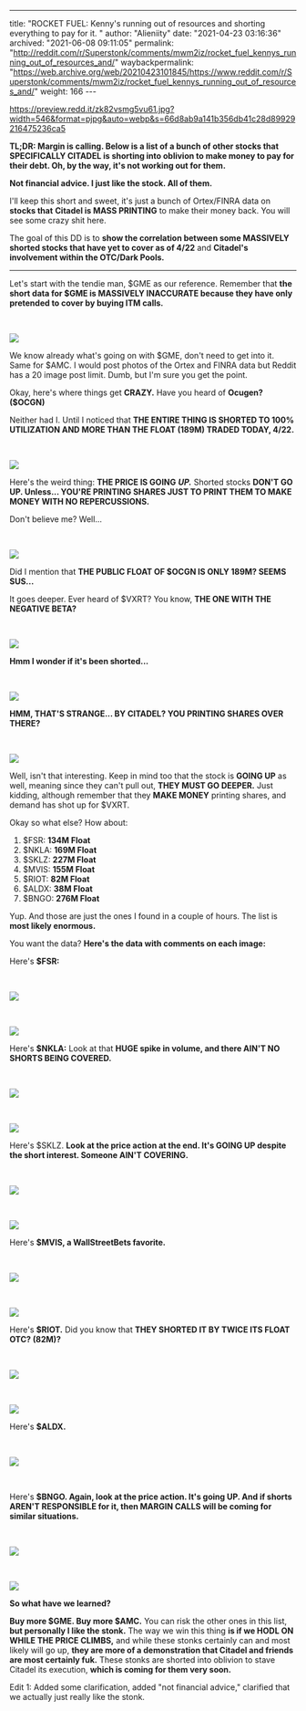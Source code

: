 ---
title: "ROCKET FUEL: Kenny's running out of resources and shorting everything to pay for it. "
author: "Alieniity"
date: "2021-04-23 03:16:36"
archived: "2021-06-08 09:11:05"
permalink: "http://reddit.com/r/Superstonk/comments/mwm2iz/rocket_fuel_kennys_running_out_of_resources_and/"
waybackpermalink: "https://web.archive.org/web/20210423101845/https://www.reddit.com/r/Superstonk/comments/mwm2iz/rocket_fuel_kennys_running_out_of_resources_and/"
weight: 166
---​


https://preview.redd.it/zk82vsmg5vu61.jpg?width=546&format=pjpg&auto=webp&s=66d8ab9a141b356db41c28d89929216475236ca5


**TL;DR: Margin is calling. Below is a list of a bunch of other stocks that SPECIFICALLY CITADEL is shorting into oblivion to make money to pay for their debt. Oh, by the way, it's not working out for them.**


**Not financial advice. I just like the stock. All of them.**


I'll keep this short and sweet, it's just a bunch of Ortex/FINRA data on **stocks that** **Citadel is MASS PRINTING** to make their money back. You will see some crazy shit here.


The goal of this DD is to **show the correlation between some MASSIVELY shorted stocks that have yet to cover as of 4/22** and **Citadel's involvement within the OTC/Dark Pools.**


-----------------------------------------------------------------------------------------------------------------------


Let's start with the tendie man, $GME as our reference. Remember that **the short data for $GME is MASSIVELY INACCURATE because they have only pretended to cover by buying ITM calls.**


​


![](/img/fm867xvi5vu61.jpg)


We know already what's going on with $GME, don't need to get into it. Same for $AMC. I would post photos of the Ortex and FINRA data but Reddit has a 20 image post limit. Dumb, but I'm sure you get the point.


Okay, here's where things get **CRAZY.** Have you heard of **Ocugen? ($OCGN)**


Neither had I. Until I noticed that **THE ENTIRE THING IS SHORTED TO 100% UTILIZATION AND MORE THAN THE FLOAT (189M) TRADED TODAY, 4/22.**


​


![](/img/v36lkbuk5vu61.jpg)


Here's the weird thing: **THE PRICE IS GOING** ***UP.*** Shorted stocks **DON'T GO UP. Unless... YOU'RE PRINTING SHARES JUST TO PRINT THEM TO MAKE MONEY WITH NO REPERCUSSIONS.**


Don't believe me? Well...


​


![](/img/us7ezvto5vu61.jpg)


Did I mention that **THE PUBLIC FLOAT OF $OCGN IS ONLY 189M? SEEMS SUS...**


It goes deeper. Ever heard of $VXRT? You know, **THE ONE WITH THE NEGATIVE BETA?**


​


![](/img/ure7yeir5vu61.jpg)


**Hmm I wonder if it's been shorted...**


​


![](/img/janmdn1u5vu61.jpg)


**HMM, THAT'S STRANGE... BY CITADEL? YOU PRINTING SHARES OVER THERE?**


​


![](/img/lowjb5hv5vu61.jpg)


Well, isn't that interesting. Keep in mind too that the stock is **GOING UP** as well, meaning since they can't pull out, **THEY MUST GO DEEPER.** Just kidding, although remember that they **MAKE MONEY** printing shares, and demand has shot up for $VXRT.


Okay so what else? How about:


1. $FSR: **134M Float**
2. $NKLA: **169M Float**
3. $SKLZ: **227M Float**
4. $MVIS: **155M Float**
5. $RIOT: **82M Float**
6. $ALDX: **38M Float**
7. $BNGO: **276M Float**


Yup. And those are just the ones I found in a couple of hours. The list is **most likely enormous.**


You want the data? **Here's the data with comments on each image:**


Here's **$FSR:**


​


![](/img/qntpq2ox5vu61.jpg)


​


![](/img/m7jihl336vu61.jpg)


Here's **$NKLA:** Look at that **HUGE spike in volume, and there AIN'T NO SHORTS BEING COVERED.**


​


![](/img/de6tef166vu61.jpg)


​


![](/img/a9dlrnx76vu61.jpg)


Here's $SKLZ. **Look at the price action at the end. It's GOING UP despite the short interest. Someone AIN'T COVERING.**


​


![](/img/z78x3cw96vu61.jpg)


​


![](/img/2jor3ekb6vu61.jpg)


Here's **$MVIS, a WallStreetBets favorite.**


​


![](/img/siwo0dud6vu61.jpg)


​


![](/img/2sgq1itf6vu61.jpg)


Here's **$RIOT.** Did you know that **THEY SHORTED IT BY TWICE ITS FLOAT OTC? (82M)?**


​


![](/img/1qys7unh6vu61.jpg)


​


![](/img/eyp9sqqj6vu61.jpg)


Here's **$ALDX.**


​


![](/img/amijboyl6vu61.jpg)


​


Here's **$BNGO. Again, look at the price action. It's going UP. And if shorts AREN'T RESPONSIBLE for it, then MARGIN CALLS will be coming for similar situations.**


​


![](/img/qy42t2tr6vu61.jpg)


​


![](/img/ux2o97ut6vu61.jpg)


**So what have we learned?**


**Buy more $GME. Buy more $AMC.** You can risk the other ones in this list, **but personally I like the stonk.** The way we win this thing **is if we HODL ON WHILE THE PRICE CLIMBS,** and while these stonks certainly can and most likely will go up, **they are more of a demonstration that Citadel and friends are most certainly fuk.** These stonks are shorted into oblivion to stave Citadel its execution, **which is coming for them very soon.**


Edit 1: Added some clarification, added "not financial advice," clarified that we actually just really like the stonk.

